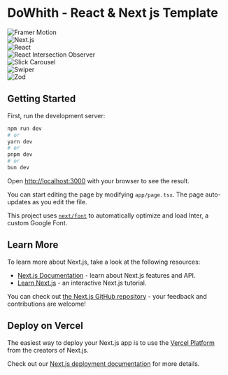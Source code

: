 <h1>DoWhith - React & Next js Template</h1>

![Framer Motion](https://img.shields.io/badge/framer--motion-v11.2.9-pink)  
![Next.js](https://img.shields.io/badge/next-v14.2.3-yellowgreen)  
![React](https://img.shields.io/badge/react-v18-blue)  
![React Intersection Observer](https://img.shields.io/badge/react--intersection--observer-v9.10.3-orange)  
![Slick Carousel](https://img.shields.io/badge/slick--carousel-v1.8.1-darkred)  
![Swiper](https://img.shields.io/badge/swiper-v11.1.15-lightblue)  
![Zod](https://img.shields.io/badge/zod-v3.24.1-purple)  




## Getting Started

First, run the development server:

```bash
npm run dev
# or
yarn dev
# or
pnpm dev
# or
bun dev
```

Open [http://localhost:3000](http://localhost:3000) with your browser to see the result.

You can start editing the page by modifying `app/page.tsx`. The page auto-updates as you edit the file.

This project uses [`next/font`](https://nextjs.org/docs/basic-features/font-optimization) to automatically optimize and load Inter, a custom Google Font.

## Learn More

To learn more about Next.js, take a look at the following resources:

- [Next.js Documentation](https://nextjs.org/docs) - learn about Next.js features and API.
- [Learn Next.js](https://nextjs.org/learn) - an interactive Next.js tutorial.

You can check out [the Next.js GitHub repository](https://github.com/vercel/next.js/) - your feedback and contributions are welcome!

## Deploy on Vercel

The easiest way to deploy your Next.js app is to use the [Vercel Platform](https://vercel.com/new?utm_medium=default-template&filter=next.js&utm_source=create-next-app&utm_campaign=create-next-app-readme) from the creators of Next.js.

Check out our [Next.js deployment documentation](https://nextjs.org/docs/deployment) for more details.
